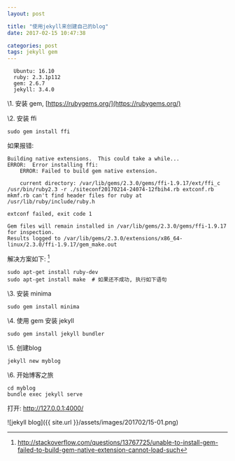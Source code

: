 ```yaml
---
layout: post

title: "使用jekyll来创建自己的blog"
date: 2017-02-15 10:47:38

categories: post
tags: jekyll gem
---
```


```
  Ubuntu: 16.10
  ruby: 2.3.1p112
  gem: 2.6.7
  jekyll: 3.4.0
```

\1. 安装 gem, [https://rubygems.org/](https://rubygems.org/)

\2. 安装 ffi
```shell
sudo gem install ffi
```

如果报错:

```
Building native extensions.  This could take a while...
ERROR:  Error installing ffi:
	ERROR: Failed to build gem native extension.

    current directory: /var/lib/gems/2.3.0/gems/ffi-1.9.17/ext/ffi_c
/usr/bin/ruby2.3 -r ./siteconf20170214-24074-12fbih4.rb extconf.rb
mkmf.rb can't find header files for ruby at /usr/lib/ruby/include/ruby.h

extconf failed, exit code 1

Gem files will remain installed in /var/lib/gems/2.3.0/gems/ffi-1.9.17 for inspection.
Results logged to /var/lib/gems/2.3.0/extensions/x86_64-linux/2.3.0/ffi-1.9.17/gem_make.out
```

解决方案如下: [^1]

```shell
sudo apt-get install ruby-dev
sudo apt-get install make  # 如果还不成功, 执行如下语句
```

\3. 安装 minima
```shell
sudo gem install minima
```

\4. 使用 gem 安装 jekyll
```shell
sudo gem install jekyll bundler
```

\5. 创建blog
```shell
jekyll new myblog
```

\6. 开始博客之旅
```shell
cd myblog
bundle exec jekyll serve
```

打开: http://127.0.0.1:4000/

![jekyll blog]({{ site.url }}/assets/images/201702/15-01.png)

[^1]: http://stackoverflow.com/questions/13767725/unable-to-install-gem-failed-to-build-gem-native-extension-cannot-load-such

